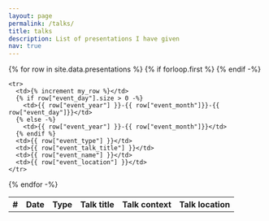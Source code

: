 ```yaml
---
layout: page
permalink: /talks/
title: talks
description: List of presentations I have given
nav: true
---
```


<!--- {% increment my_row %} --->

<table class="table table-sm">
  {% for row in site.data.presentations %}
    {% if forloop.first %}
    <tr>
      <th>#</th>
      <th>Date</th>
      <th>Type</th>
      <th>Talk title</th>
      <th>Talk context</th>
      <th>Talk location</th>
    </tr>
    {% endif -%}

    <tr>
      <td>{% increment my_row %}</td>
      {% if row["event_day"].size > 0 -%}
        <td>{{ row["event_year"] }}-{{ row["event_month"]}}-{{ row["event_day"]}}</td>
      {% else -%}
        <td>{{ row["event_year"] }}-{{ row["event_month"]}}</td>
      {% endif %}
      <td>{{ row["event_type"] }}</td>
      <td>{{ row["event_talk_title"] }}</td>
      <td>{{ row["event_name"] }}</td>
      <td>{{ row["event_location"] }}</td>
    </tr>
  {% endfor -%}
</table>
